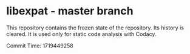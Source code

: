 # libexpat - master branch

This repository contains the frozen state of the repository.
Its history is cleared. It is used only for static code
analysis with Codacy.

Commit Time: 1719449258